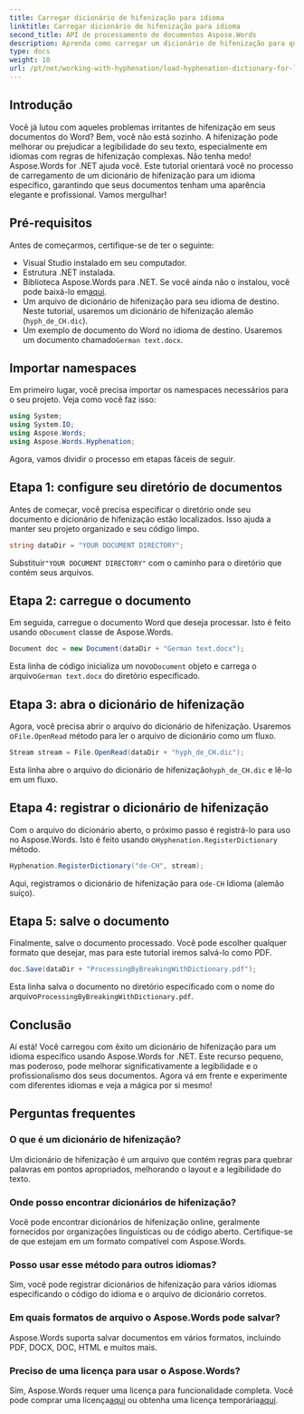 ```yaml
---
title: Carregar dicionário de hifenização para idioma
linktitle: Carregar dicionário de hifenização para idioma
second_title: API de processamento de documentos Aspose.Words
description: Aprenda como carregar um dicionário de hifenização para qualquer idioma usando Aspose.Words for .NET neste tutorial passo a passo abrangente.
type: docs
weight: 10
url: /pt/net/working-with-hyphenation/load-hyphenation-dictionary-for-language/
---
```

## Introdução

Você já lutou com aqueles problemas irritantes de hifenização em seus documentos do Word? Bem, você não está sozinho. A hifenização pode melhorar ou prejudicar a legibilidade do seu texto, especialmente em idiomas com regras de hifenização complexas. Não tenha medo! Aspose.Words for .NET ajuda você. Este tutorial orientará você no processo de carregamento de um dicionário de hifenização para um idioma específico, garantindo que seus documentos tenham uma aparência elegante e profissional. Vamos mergulhar!

## Pré-requisitos

Antes de começarmos, certifique-se de ter o seguinte:

- Visual Studio instalado em seu computador.
- Estrutura .NET instalada.
-  Biblioteca Aspose.Words para .NET. Se você ainda não o instalou, você pode baixá-lo em[aqui](https://releases.aspose.com/words/net/).
- Um arquivo de dicionário de hifenização para seu idioma de destino. Neste tutorial, usaremos um dicionário de hifenização alemão (`hyph_de_CH.dic`).
- Um exemplo de documento do Word no idioma de destino. Usaremos um documento chamado`German text.docx`.

## Importar namespaces

Em primeiro lugar, você precisa importar os namespaces necessários para o seu projeto. Veja como você faz isso:

```csharp
using System;
using System.IO;
using Aspose.Words;
using Aspose.Words.Hyphenation;
```

Agora, vamos dividir o processo em etapas fáceis de seguir.

## Etapa 1: configure seu diretório de documentos

Antes de começar, você precisa especificar o diretório onde seu documento e dicionário de hifenização estão localizados. Isso ajuda a manter seu projeto organizado e seu código limpo.

```csharp
string dataDir = "YOUR DOCUMENT DIRECTORY";
```

 Substituir`"YOUR DOCUMENT DIRECTORY"` com o caminho para o diretório que contém seus arquivos.

## Etapa 2: carregue o documento

 Em seguida, carregue o documento Word que deseja processar. Isto é feito usando o`Document` classe de Aspose.Words.

```csharp
Document doc = new Document(dataDir + "German text.docx");
```

 Esta linha de código inicializa um novo`Document` objeto e carrega o arquivo`German text.docx` do diretório especificado.

## Etapa 3: abra o dicionário de hifenização

 Agora, você precisa abrir o arquivo do dicionário de hifenização. Usaremos o`File.OpenRead` método para ler o arquivo de dicionário como um fluxo.

```csharp
Stream stream = File.OpenRead(dataDir + "hyph_de_CH.dic");
```

 Esta linha abre o arquivo do dicionário de hifenização`hyph_de_CH.dic` e lê-lo em um fluxo.

## Etapa 4: registrar o dicionário de hifenização

 Com o arquivo do dicionário aberto, o próximo passo é registrá-lo para uso no Aspose.Words. Isto é feito usando o`Hyphenation.RegisterDictionary` método.

```csharp
Hyphenation.RegisterDictionary("de-CH", stream);
```

Aqui, registramos o dicionário de hifenização para o`de-CH` Idioma (alemão suíço).

## Etapa 5: salve o documento

Finalmente, salve o documento processado. Você pode escolher qualquer formato que desejar, mas para este tutorial iremos salvá-lo como PDF.

```csharp
doc.Save(dataDir + "ProcessingByBreakingWithDictionary.pdf");
```

 Esta linha salva o documento no diretório especificado com o nome do arquivo`ProcessingByBreakingWithDictionary.pdf`.

## Conclusão

Aí está! Você carregou com êxito um dicionário de hifenização para um idioma específico usando Aspose.Words for .NET. Este recurso pequeno, mas poderoso, pode melhorar significativamente a legibilidade e o profissionalismo dos seus documentos. Agora vá em frente e experimente com diferentes idiomas e veja a mágica por si mesmo!

## Perguntas frequentes

### O que é um dicionário de hifenização?

Um dicionário de hifenização é um arquivo que contém regras para quebrar palavras em pontos apropriados, melhorando o layout e a legibilidade do texto.

### Onde posso encontrar dicionários de hifenização?

Você pode encontrar dicionários de hifenização online, geralmente fornecidos por organizações linguísticas ou de código aberto. Certifique-se de que estejam em um formato compatível com Aspose.Words.

### Posso usar esse método para outros idiomas?

Sim, você pode registrar dicionários de hifenização para vários idiomas especificando o código do idioma e o arquivo de dicionário corretos.

### Em quais formatos de arquivo o Aspose.Words pode salvar?

Aspose.Words suporta salvar documentos em vários formatos, incluindo PDF, DOCX, DOC, HTML e muitos mais.

### Preciso de uma licença para usar o Aspose.Words?

 Sim, Aspose.Words requer uma licença para funcionalidade completa. Você pode comprar uma licença[aqui](https://purchase.aspose.com/buy) ou obtenha uma licença temporária[aqui](https://purchase.aspose.com/temporary-license/).